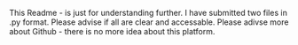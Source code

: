 This Readme - is just for understanding further.
I have submitted two files in .py format.
Please advise if all are clear and accessable.
Please adivse more about Github - there is no more idea about this platform.
